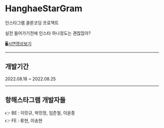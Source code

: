 <h1> HanghaeStarGram</h1>

인스타그램 클론코딩 프로젝트

실전 들어가기전에 인스타 하나정도는 괜찮잖아?

🖥[시연영상보기](https://www.youtube.com/watch?v=4X4SM31dh6s)

<hr/>

<h2> 개발기간 </h2>
2022.08.18 ~ 2022.08.25
<br/>
<hr/>

## 항해스타그램 개발자들
👉 BE : 이민규, 박민정, 임준철, 이윤종<br/>
👉 FE : 류현, 이송현

